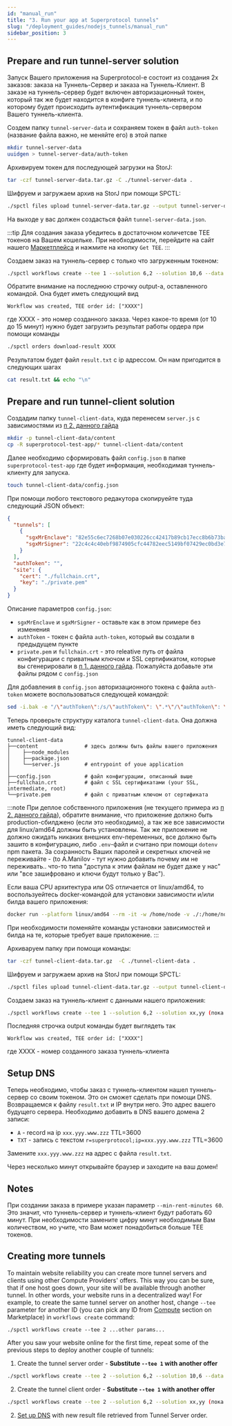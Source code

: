 ```yaml
---
id: "manual_run"
title: "3. Run your app at Superprotocol tunnels"
slug: "/deployment_guides/nodejs_tunnels/manual_run"
sidebar_position: 3
---
```


## Prepare and run tunnel-server solution

Запуск Вашего приложения на Superprotocol-е состоит из создания 2х заказов: заказа на Туннель-Сервер и заказа на Туннель-Клиент. В заказе на туннель-сервер будет включен авторизационный токен, который так же будет находится в конфиге туннель-клиента, и по которому будет происходить аутентификация туннель-сервером Вашего туннель-клиента.

Создем папку `tunnel-server-data` и сохраняем токен в файл `auth-token` (название файла важно, не меняйте его) в этой папке
```bash
mkdir tunnel-server-data
uuidgen > tunnel-server-data/auth-token
```

Архивируем токен для последующей загрузки на StorJ:
```bash
tar -czf tunnel-server-data.tar.gz -C ./tunnel-server-data .
```

Шифруем и загружаем архив на StorJ при помощи SPCTL:
```bash
./spctl files upload tunnel-server-data.tar.gz --output tunnel-server-data.json --filename tunnel-server-data.tar.gz
```

На выходе у вас должен создасться файл `tunnel-server-data.json`.

:::tip
Для создания заказа убедитесь в достаточном количетсве ТЕЕ токенов на Вашем кошельке. При необходимости, перейдите на сайт нашего [Маркетплейса](https://marketplace.superprotocol.com) и нажмите на кнопку `Get TEE`.
:::

Создаем заказ на туннель-сервер с только что загруженным токеном:
```bash
./spctl workflows create --tee 1 --solution 6,2 --solution 10,6 --data tunnel-server-data.json --storage 20,16 --orders-limit 10 --min-rent-minutes 60
```

Обратите внимание на последнюю строчку output-а, оставленного командой. Она будет иметь следующий вид
```
Workflow was created, TEE order id: ["XXXX"]
```
где XXXX - это номер созданного заказа. Через какое-то время (от 10 до 15 минут) нужно будет загрузить результат работы ордера при помощи команды

```bash
./spctl orders download-result XXXX
```

Результатом будет файл `result.txt` с ip адрессом. Он нам пригодится в следующих шагах
```bash 
cat result.txt && echo "\n"
```


## Prepare and run tunnel-client solution

Создадим папку `tunnel-client-data`, куда перенесем `server.js` с зависимостями из [п 2. данного гайда](/developers/deployment_guides/nodejs_tunnels/develop)

```bash
mkdir -p tunnel-client-data/content
cp -R superprotocol-test-app/* tunnel-client-data/content
```

Далее необходимо сформировать файл `config.json` в папке `superprotocol-test-app` где будет информация, необходимая туннель-клиенту для запуска.

```bash
touch tunnel-client-data/config.json
```

При помощи любого текстового редакутора скопируейте туда следующий JSON объект:

```json title="config.json"
{
  "tunnels": [
    {
      "sgxMrEnclave": "82e55c6ec7268b07e030226cc42417b89cb17ecc8b6b73bafb84fc44b0ed059c",
      "sgxMrSigner": "22c4c4c40ebf9874905cfc44782eec5149bf07429ec0bd3e7fd018e9942d0513"
    }
  ],
  "authToken": "",
  "site": {
    "cert": "./fullchain.crt",
    "key": "./private.pem"
  }
}
```
Описание параметров `config.json`:

* `sgxMrEnclave` и `sgxMrSigner` - оставьте как в этом примере без изменения
* `authToken` - токен с файла `auth-token`, который вы создали в предыдущем пункте
* `private.pem` и `fullchain.crt` - это releative путь от файла конфигурации с приватным ключом и SSL сертификатом, которые вы сгенерировали в [п 1. данного гайда](/developers/deployment_guides/nodejs_tunnels/preparing). Пожалуйста добавьте эти файлы рядом с `config.json`

Для добавления в `config.json` авторизационного токена с файла `auth-token` можете воспользоваться следующей командой:
```bash
sed -i.bak -e "/\"authToken\":/s/\"authToken\": \".*\"/\"authToken\": \"$(cat tunnel-server-data/auth-token)\"/" tunnel-client-data/config.json
```

Теперь проверьте структуру каталога `tunnel-client-data`. Она должна иметь следующий вид:

```
tunnel-client-data
├──content               # здесь должны быть файлы вашего приложения
│    ├──node_modules
│    ├──package.json
│    └──server.js        # entrypoint of youe application
│
├──config.json           # файл конфигурации, описанный выше
├──fullchain.crt         # файл с SSL сертификатами (your SSL, intermediate, root)
└──private.pem           # файл с приватным ключом от сертификата
```
:::note
При деплое собственного приложения (не текущего примера из [п 2. данного гайда](/developers/deployment_guides/nodejs_tunnels/develop)), обратите внимание, что приложение должно быть production-сбилджено (если это необходимо), а так же все зависимости для linux/amd64 должны быть установлены. Так же приложение не должно ожидать никаких внешних env-переменных, все должно быть зашито в конфигурацию, либо `.env`-файл и считано при помощи `dotenv` npm пакета. За сохранность Ваших паролей и секретных ключей не переживайте - (to A.Manilov  - тут нужно добавить почему им не переживать.. что-то типа "доступа к этим файлам не будет даже у нас" или "все зашифровано и ключи будут только у Вас").

Если ваша CPU архитектура или OS отличается от linux/amd64, то воспользуейтесь docker-командой для установки зависимости и/или билда вашего приложения:

```bash
docker run --platform linux/amd64 --rm -it -w /home/node -v ./:/home/node node:16-buster npm install && npm run build
```
При необходимости поменяйте команды установки зависимостей и билда на те, которые требует ваше приложение.
:::

Архиваруем папку при помощи команды:
```bash
tar -czf tunnel-client-data.tar.gz  -C ./tunnel-client-data .
```

Шифруем и загружаем архив на StorJ при помощи SPCTL:
```bash
./spctl files upload tunnel-client-data.tar.gz --output tunnel-client-data.json --filename tunnel-client-data.tar.gz
```

Создаем заказ на туннель-клиент с данными нашего приложения:
```bash
./spctl workflows create --tee 1 --solution 6,2 --solution xx,yy (пока нет оффера) --data tunnel-client-data.json  --storage 20,16 --orders-limit 10 --min-rent-minutes 60
```

Последняя строчка output команды будет выглядеть так
```
Workflow was created, TEE order id: ["XXXX"]
```
где XXXX - номер созданного заказа туннель-клиента


## Setup DNS

Теперь необходимо, чтобы заказ с туннель-клиентом нашел туннель-сервер со своим токеном. Это он сможет сделать при помощи DNS. Возвращаемся к файлу `result.txt` и IP внутри него. Это адрес вашего будущего сервера. Необходимо добавить в DNS вашего домена 2 записи:

* `A` - record на ip `xxx.yyy.www.zzz` TTL=3600
* `TXT` - запись с текстом `r=superprotocol;ip=xxx.yyy.www.zzz` TTL=3600

Замените `xxx.yyy.www.zzz` на адрес с файла `result.txt`.

Через несколько минут открывайте браузер и заходите на ваш домен!


## Notes

При создании заказа в примере указан параметр `--min-rent-minutes 60`. Это значит, что туннель-сервер и туннель-клиент будут работать 60 минут. При необходимости замените цифру минут необходимым Вам количеством, но учите, что Вам может понадобиться больше ТЕЕ токенов.


## Creating more tunnels

To maintain website reliability you can create more tunnel servers and clients using other Compute Providers' offers. This way you can be sure, that if one host goes down, your site will be available through another tunnel. In other words, your website runs in a decentralized way! For example, to create the same tunnel server on another host, change `--tee` parameter for another ID (you can pick any ID from [Compute](https://marketplace.superprotocol.com/compute) section on Marketplace) in `workflows create` command:

```
./spctl workflows create --tee 2 ...other params...
```

After you saw your website online for the first time, repeat some of the previous steps to deploy another couple of tunnels:

1. Create the tunnel server order - **Substitute `--tee 1` with another offer**

```bash
./spctl workflows create --tee 2 --solution 6,2 --solution 10,6 --data auth-token.json --storage 20,16 --orders-limit 10 --min-rent-minutes 60
```

2. Create the tunnel client order - **Substitute `--tee 1` with another offer**
```bash
./spctl workflows create --tee 2 --solution 6,2 --solution xx,yy (пока нет оффера) --data my-tunnel-client-app.json --storage 20,16 --orders-limit 10 --min-rent-minutes 60
```

2. [Set up DNS](#setup-dns) with new result file retrieved from Tunnel Server order.
